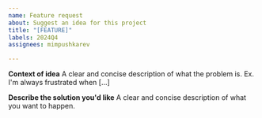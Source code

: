 ```yaml
---
name: Feature request
about: Suggest an idea for this project
title: "[FEATURE]"
labels: 2024Q4
assignees: mimpushkarev

---
```


**Context of idea**
A clear and concise description of what the problem is. Ex. I'm always frustrated when [...]

**Describe the solution you'd like**
A clear and concise description of what you want to happen.
